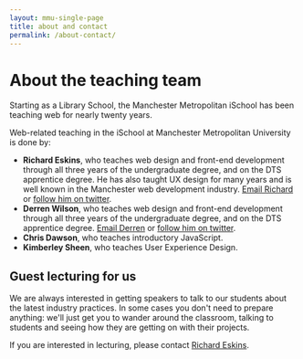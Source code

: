 ```yaml
---
layout: mmu-single-page
title: about and contact
permalink: /about-contact/
---
```


# About the teaching team

Starting as a Library School, the Manchester Metropolitan iSchool has been teaching web for nearly twenty years.

Web-related teaching in the iSchool at Manchester Metropolitan University is done by:

* **Richard Eskins**, who teaches web design and front-end development through all three years of the undergraduate degree, and on the DTS apprentice degree. He has also taught UX design for many years and is well known in the Manchester web development industry. [Email Richard](mailto:r.eskins@mmu.ac.uk) or [follow him on twitter](http://www.twitter.com/eskins).
* **Derren Wilson**, who teaches web design and front-end development through all three years of the undergraduate degree, and on the DTS apprentice degree. [Email Derren](mailto:d.j.wilson@mmu.ac.uk) or [follow him on twitter](http://www.twitter.com/wilsond).
* **Chris Dawson**, who teaches introductory JavaScript.
* **Kimberley Sheen**, who teaches User Experience Design.

## Guest lecturing for us <a name="guest"></a>

We are always interested in getting speakers to talk to our students about the latest industry practices. In some cases you don't need to prepare anything: we'll just get you to wander around the classroom, talking to students and seeing how they are getting on with their projects.

If you are interested in lecturing, please contact [Richard Eskins](mailto:r.eskins@mmu.ac.uk).